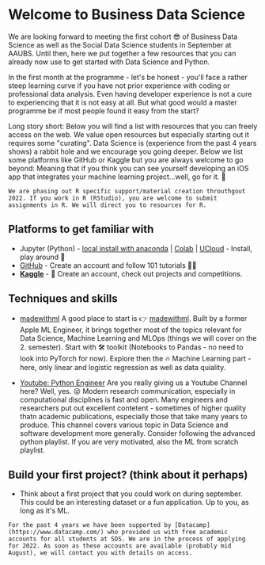 # Welcome to Business Data Science

We are looking forward to meeting the first cohort 😎 of Business Data Science as well as the Social Data Science students in September at AAUBS. 
Until then, here we put together a few resources that you can already now use to get started with Data Science and Python.

In the first month at the programme  - let's be honest - you'll face a rather steep learning curve if you have not prior experience with coding or professional data analysis. Even having developer experience is not a cure to experiencing that it is not easy at all. But what good would a master programme be if most people found it easy from the start?

Long story short: Below you will find a list with resources that you can freely access on the web. We value open resources but especially starting out it requires some "curating". Data Science is (experience from the past 4 years shows) a rabbit hole and we encourage you going deeper. Below we list some platforms like GitHub or Kaggle but you are always welcome to go beyond: Meaning that if you think you can see yourself developing an iOS app that integrates your  machine learning project...well, go for it. 🚀


```{note}
We are phasing out R specific support/material creation throuthgout 2022. If you work in R (RStudio), you are welcome to submit assignments in R. We will direct you to resources for R.
```

## Platforms to get familiar with
- Jupyter (Python) - [local install with anaconda](https://www.anaconda.com/products/distribution) | [Colab](https://colab.research.google.com/) | [UCloud](https://cloud.sdu.dk/) - Install, play around 💾
- [GitHub](https://github.com/) - Create an account and follow 101 tutorials 🧑‍💻
- __[Kaggle](https://www.kaggle.com/)__ - 🧗 Create an account, check out projects and competitions.

## Techniques and skills

- [madewithml](https://madewithml.com/)
    A good place to start is 👉 [madewithml](https://madewithml.com/). Built by a former Apple ML Engineer, it brings together most of the topics relevant for Data Science, Machine Learning and MLOps (things we will cover on the 2. semester).
    Start with 🛠 toolkit (Notebooks to Pandas - no need to look into PyTorch for now). Explore then the 🔥 Machine Learning part - here, only linear and logistic regression as well as data quiality.

- [Youtube: Python Engineer](https://www.youtube.com/c/PythonEngineer)
    Are you really giving us a Youtube Channel here? Well, yes. 😜 Modern research communication, especially in computational disciplines is fast and open. Many engineers and researchers put out excellent contetent - sometimes of higher quality thatn academic publications, especially those that take many years to produce. This channel covers various topic in Data Science and software development more generally. Consider following the advanced python playlist. If you are very motivated, also the ML from scratch playlist. 


## Build your first project? (think about it perhaps)
- Think about a first project that you could work on during september. This could be an interesting dataset or a fun application. Up to you, as long as it's ML.

```{tip} Datacamp
For the past 4 years we have been supported by [Datacamp](https://www.datacamp.com/) who provided us with free academic accounts for all students at SDS. We are in the process of applying for 2022. As soon as these accounts are available (probably mid August), we will contact you with details on access.
```